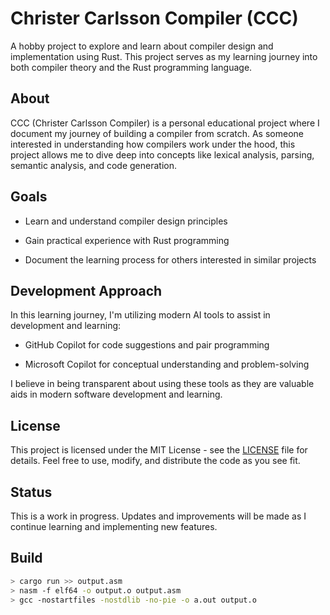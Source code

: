 # Christer Carlsson Compiler (CCC)



A hobby project to explore and learn about compiler design and implementation using Rust. This project serves as my learning journey into both compiler theory and the Rust programming language.



## About



CCC (Christer Carlsson Compiler) is a personal educational project where I document my journey of building a compiler from scratch. As someone interested in understanding how compilers work under the hood, this project allows me to dive deep into concepts like lexical analysis, parsing, semantic analysis, and code generation.



## Goals



- Learn and understand compiler design principles

- Gain practical experience with Rust programming

- Document the learning process for others interested in similar projects



## Development Approach



In this learning journey, I'm utilizing modern AI tools to assist in development and learning:



- GitHub Copilot for code suggestions and pair programming

- Microsoft Copilot for conceptual understanding and problem-solving



I believe in being transparent about using these tools as they are valuable aids in modern software development and learning.



## License



This project is licensed under the MIT License - see the [LICENSE](LICENSE) file for details. Feel free to use, modify, and distribute the code as you see fit.



## Status



This is a work in progress. Updates and improvements will be made as I continue learning and implementing new features.


## Build

```bash
> cargo run >> output.asm
> nasm -f elf64 -o output.o output.asm
> gcc -nostartfiles -nostdlib -no-pie -o a.out output.o

